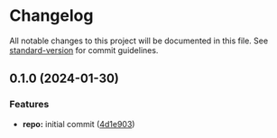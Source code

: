 # Changelog

All notable changes to this project will be documented in this file. See [standard-version](https://github.com/conventional-changelog/standard-version) for commit guidelines.

## 0.1.0 (2024-01-30)


### Features

* **repo:** initial commit ([4d1e903](https://github.com/datametal/nextjs-14-auth-v5/commit/4d1e9038f854c5816eeaf1082fc1a22a72650f02))
